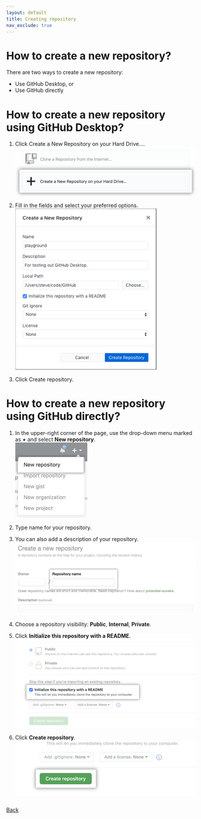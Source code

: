 ```yaml
---
layout: default
title: Creating repository
nav_exclude: true
---
```


# How to create a new repository?

There are two ways to create a new repository:
* Use GitHub Desktop, or
* Use GitHub directly

# How to create a new repository using GitHub Desktop?

1. Click Create a New Repository on your Hard Drive....  
![Alternative text when image is not available](./create_repo_5.png)

2. Fill in the fields and select your preferred options.  
![Alternative text when image is not available](./create_repo_6.png)

3. Click Create repository.

# How to create a new repository using GitHub directly?

1. In the upper-right corner of the page, use the drop-down menu marked as **+** and select **New repository**.  
![Alternative text when image is not available](./create_repo_1.png)

2. Type name for your repository.
3. You can also add a description of your repository.  
![Alternative text when image is not available](./create_repo_2_name.png)

4. Choose a repository visibility: **Public**, **Internal**, **Private**.  

5. Click **Initialize this repository with a README**.  
![Alternative text when image is not available](./create_repo_3_public_private_readme.png)

6. Click **Create repository**.  
![Alternative text when image is not available](./create_repo_4_button.png)










[Back](./git_github_and_github_desktop.md)